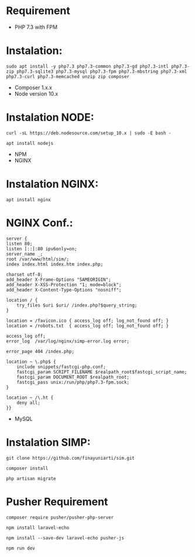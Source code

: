 # Requirement

* PHP 7.3 with FPM

Instalation:
============================================================

    sudo apt install -y php7.3 php7.3-common php7.3-gd php7.3-intl php7.3-zip php7.3-sqlite3 php7.3-mysql php7.3-fpm php7.3-mbstring php7.3-xml php7.3-curl php7.3-memcached unzip zip composer

* Composer 1.x.x
* Node version 10.x

Instalation NODE:
============================================================

    curl -sL https://deb.nodesource.com/setup_10.x | sudo -E bash -
	
    apt install nodejs

* NPM
* NGINX

Instalation NGINX:
============================================================
	
    apt install nginx
    
NGINX Conf.:
============================================================
	
    server {
    listen 80;
    listen [::]:80 ipv6only=on;
    server_name _;
    root /var/www/html/sim/;
    index index.html index.htm index.php;

    charset utf-8;
    add_header X-Frame-Options "SAMEORIGIN";
    add_header X-XSS-Protection "1; mode=block";
    add_header X-Content-Type-Options "nosniff";

    location / {
        try_files $uri $uri/ /index.php?$query_string;
    }

    location = /favicon.ico { access_log off; log_not_found off; }
    location = /robots.txt  { access_log off; log_not_found off; }

    access_log off;
    error_log  /var/log/nginx/simp-error.log error;

    error_page 404 /index.php;

    location ~ \.php$ {
        include snippets/fastcgi-php.conf;
        fastcgi_param SCRIPT_FILENAME $realpath_root$fastcgi_script_name;
        fastcgi_param DOCUMENT_ROOT $realpath_root;
        fastcgi_pass unix:/run/php/php7.3-fpm.sock;
    }

    location ~ /\.ht {
        deny all;
    }}


* MySQL


Instalation SIMP:
============================================================

    git clone https://github.com/finayuniarti/sim.git
	
    composer install 

    php artisan migrate


Pusher Requirement
=============================================================

    composer require pusher/pusher-php-server

    npm install laravel-echo
    
    npm install --save-dev laravel-echo pusher-js

    npm run dev


